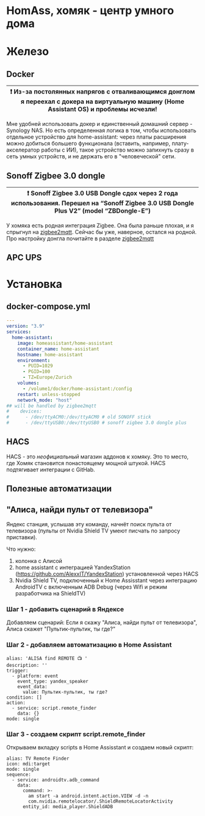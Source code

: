 # HomAss, хомяк - центр умного дома

# Железо

## Docker
| :exclamation: Из-за постолянных напрягов с отваливающимся донглом я переехал с докера на виртуальную машину (Home Assistant OS) и проблемы исчезли! |
|-----------|
Мне удобней использовать докер и единственный домашний сервер - Synology NAS. Но есть определенная логика в том, чтобы использовать отдельное устройство для home-assistant: через платы расширения можно добиться большего функционала (вставить, например, плату-акселератор работы с ИИ), такое устройство можно запихнуть сразу в сеть умных устройств, и не держать его в "человеческой" сети. 

## Sonoff Zigbee 3.0 dongle
| :exclamation: Sonoff Zigbee 3.0 USB Dongle сдох через 2 года использования. Перешел на “Sonoff Zigbee 3.0 USB Dongle Plus V2” (model “ZBDongle-E”)|
|-----------|

У хомяка есть родная интеграция Zigbee. Она была раньше плохая, и я спрыгнул на [zigbee2mqtt](https://github.com/ageev/SmartHome/tree/master/docker/zigbee2mqtt). Сейчас бы уже, наверное, остался на родной. 
Про настройку донгла почитайте в разделе [zigbee2mqtt](../zigbee2mqtt)
## APC UPS


# Установка
## docker-compose.yml
```yml
---
version: "3.9"
services:
  home-assistant:
    image: homeassistant/home-assistant
    container_name: home-assistant
    hostname: home-assistant
    environment:
      - PUID=1029
      - PGID=100
      - TZ=Europe/Zurich
    volumes:
      - /volume1/docker/home-assistant:/config
    restart: unless-stopped
    network_mode: "host"
## will be handled by zigbee2mqtt 
#    devices:
#      - /dev/ttyACM0:/dev/ttyACM0 # old SONOFF stick
#      - /dev/ttyUSB0:/dev/ttyUSB0 # sonoff zigbee 3.0 dongle plus 
```
## HACS
HACS - это *неофициальный* магазин аддонов к хомяку. Это то место, где Хомяк становится понастоящему мощной штукой.
HACS подтягивает интеграции с GitHab. 

## Полезные автоматизации

## "Алиса, найди пульт от телевизора"
Яндекс станция, услышав эту команду, начнёт поиск пульта от телевизора (пульты от Nvidia Shield TV умеют писчать по запросу приставки). 

Что нужно:
1. колонка с Алисой
2. home assistant с интеграцией YandexStation (https://github.com/AlexxIT/YandexStation) установленной через HACS
3. Nvidia Shield TV, подключенный к Home Assisstant через интеграцию AndroidTV с включенным ADB Debug (через Wifi и режим разработчика на ShieldTV)

### Шаг 1 - добавить сценарий в Яндексе
Добавляем сценарий: Если я скажу "Алиса, найди пульт от телевизора", Алиса скажет "Пультик-пультик, ты где?"

### Шаг 2 - добавляем автоматизацию в Home Assistant
```
alias: 'ALISA find REMOTE 📺 '
description: ''
trigger:
  - platform: event
    event_type: yandex_speaker
    event_data:
      value: Пультик-пультик, ты где?
condition: []
action:
  - service: script.remote_finder
    data: {}
mode: single
```

### Шаг 3 - создаем скрипт script.remote_finder
Открываем вкладку scripts в Home Assisstant и создаем новый скрипт:
```
alias: TV Remote Finder
icon: mdi:target
mode: single
sequence:
  - service: androidtv.adb_command
    data:
      command: >-
        am start -a android.intent.action.VIEW -d -n
        com.nvidia.remotelocator/.ShieldRemoteLocatorActivity
      entity_id: media_player.ShieldADB
```


